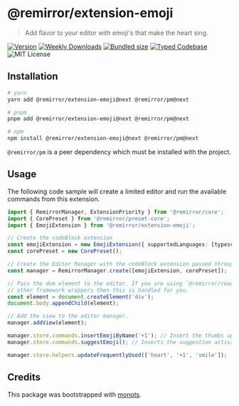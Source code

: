 # @remirror/extension-emoji

> Add flavor to your editor with emoji's that make the heart sing.

[![Version][version]][npm] [![Weekly Downloads][downloads-badge]][npm] [![Bundled size][size-badge]][size] [![Typed Codebase][typescript]](./src/index.ts) ![MIT License][license]

[version]: https://flat.badgen.net/npm/v/@remirror/extension-emoji
[npm]: https://npmjs.com/package/@remirror/extension-emoji
[license]: https://flat.badgen.net/badge/license/MIT/purple
[size]: https://bundlephobia.com/result?p=@remirror/extension-emoji
[size-badge]: https://flat.badgen.net/bundlephobia/minzip/@remirror/extension-emoji
[typescript]: https://flat.badgen.net/badge/icon/TypeScript?icon=typescript&label
[downloads-badge]: https://badgen.net/npm/dw/@remirror/extension-emoji/red?icon=npm

## Installation

```bash
# yarn
yarn add @remirror/extension-emoji@next @remirror/pm@next

# pnpm
pnpm add @remirror/extension-emoji@next @remirror/pm@next

# npm
npm install @remirror/extension-emoji@next @remirror/pm@next
```

`@remirror/pm` is a peer dependency which must be installed with the project.

## Usage

The following code sample will create a limited editor and run the available commands from this extension.

```ts
import { RemirrorManager, ExtensionPriority } from '@remirror/core';
import { CorePreset } from '@remirror/preset-core';
import { EmojiExtension } from '@remirror/extension-emoji';

// Create the codeBlock extension
const emojiExtension = new EmojiExtension({ supportedLanguages: [typescript, jsx] });
const corePreset = new CorePreset();

// Create the Editor Manager with the codeBlock extension passed through.
const manager = RemirrorManager.create([emojiExtension, corePreset]);

// Pass the dom element to the editor. If you are using `@remirror/react` or
// other framework wrappers then this is handled for you.
const element = document.createElement('div');
document.body.appendChild(element);

// Add the view to the editor manager.
manager.addView(element);

manager.store.commands.insertEmojiByName('+1'); // Insert the thumbs up emoji.
manager.store.commands.suggestEmoji(); // Inserts the suggestion activation character.

manager.store.helpers.updateFrequentlyUsed(['heart', '+1', 'smile']);
```

## Credits

This package was bootstrapped with [monots].

[monots]: https://github.com/monots/monots

